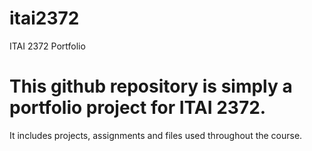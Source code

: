 # itai2372
ITAI 2372 Portfolio
# This github repository is simply a portfolio project for ITAI 2372. 
It includes projects, assignments and files used throughout the course.
